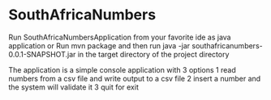 # SouthAfricaNumbers
Run SouthAfricaNumbersApplication from your favorite ide as java application or
Run mvn package and then run java -jar southafricanumbers-0.0.1-SNAPSHOT.jar in the target directory of the project directory

The application is a simple console application with 3 options
1 read numbers from a csv file and write output to a csv file
2 insert a number and the system will validate it
3 quit for exit